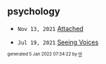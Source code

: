 ## psychology


* <code>Nov 13, 2021</code> [Attached](2021-11-13T21-54-47-attached.md)

* <code>Jul 19, 2021</code> [Seeing Voices](2021-07-19T15-32-44-seeing-voices.md)

<sup><sub>generated 5 Jan 2022 07:34:22 by <a href='https://github.com/senorprogrammer/til'>til</a></sub></sup>
